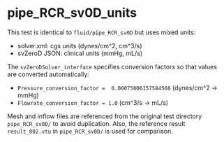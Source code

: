 # pipe_RCR_sv0D_units

This test is identical to `fluid/pipe_RCR_sv0D` but uses mixed units:

- solver.xml: cgs units (dynes/cm^2, cm^3/s)
- svZeroD JSON: clinical units (mmHg, mL/s)

The `svZeroDSolver_interface` specifies conversion factors so that values are converted automatically:

- `Pressure_conversion_factor =  0.00075006157584566` (dynes/cm^2 -> mmHg)
- `Flowrate_conversion_factor = 1.0` (cm^3/s -> mL/s)

Mesh and inflow files are referenced from the original test directory `pipe_RCR_sv0D/` to avoid duplication.
Also, the reference result `result_002.vtu` in `pipe_RCR_sv0D/` is used for comparison.
